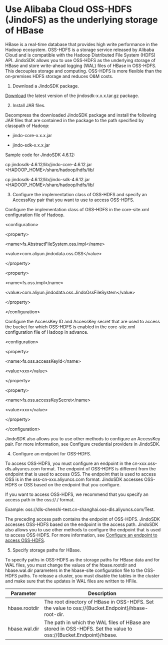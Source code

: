 # Use Alibaba Cloud OSS-HDFS (JindoFS) as the underlying storage of HBase

HBase is a real-time database that provides high write performance in the Hadoop ecosystem. OSS-HDFS is a storage service released by Alibaba Cloud and is compatible with the Hadoop Distributed File System (HDFS) API. JindoSDK allows you to use OSS-HDFS as the underlying storage of HBase and store write-ahead logging (WAL) files of HBase in OSS-HDFS. This decouples storage and computing. OSS-HDFS is more flexible than the on-premises HDFS storage and reduces O&M costs. 

1. Download a JindoSDK package.

[Download](https://github.com/aliyun/alibabacloud-jindodata/blob/latest/docs/user/en/jindosdk/jindosdk_download.md) the latest version of the jindosdk-x.x.x.tar.gz package. 

2. Install JAR files.

Decompress the downloaded JindoSDK package and install the following JAR files that are contained in the package to the path specified by classpath of Hadoop:

*   jindo-core-x.x.x.jar
    
*   jindo-sdk-x.x.x.jar
    

Sample code for JindoSDK 4.6.12:

cp jindosdk-4.6.12/lib/jindo-core-4.6.12.jar <HADOOP\_HOME>/share/hadoop/hdfs/lib/

cp jindosdk-4.6.12/lib/jindo-sdk-4.6.12.jar <HADOOP\_HOME>/share/hadoop/hdfs/lib/

3. Configure the implementation class of OSS-HDFS and specify an AccessKey pair that you want to use to access OSS-HDFS.

Configure the implementation class of OSS-HDFS in the core-site.xml configuration file of Hadoop. 

<configuration\>

<property\>

<name\>fs.AbstractFileSystem.oss.impl</name\>

<value\>com.aliyun.jindodata.oss.OSS</value\>

</property\>

<property\>

<name\>fs.oss.impl</name\>

<value\>com.aliyun.jindodata.oss.JindoOssFileSystem</value\>

</property\>

</configuration\>

Configure the AccessKey ID and AccessKey secret that are used to access the bucket for which OSS-HDFS is enabled in the core-site.xml configuration file of Hadoop in advance. 

<configuration\>

<property\>

<name\>fs.oss.accessKeyId</name\>

<value\>xxx</value\>

</property\>

<property\>

<name\>fs.oss.accessKeySecret</name\>

<value\>xxx</value\>

</property\>

</configuration\>

JindoSDK also allows you to use other methods to configure an AccessKey pair. For more information, see Configure credential providers in JindoSDK. 

4. Configure an endpoint for OSS-HDFS.

To access OSS-HDFS, you must configure an endpoint in the cn-xxx.oss-dls.aliyuncs.com format. The endpoint of OSS-HDFS is different from the endpoint that is used to access OSS. The endpoint that is used to access OSS is in the oss-cn-xxx.aliyuncs.com format. JindoSDK accesses OSS-HDFS or OSS based on the endpoint that you configure. 

If you want to access OSS-HDFS, we recommend that you specify an access path in the oss://<Bucket>.<Endpoint>/<Object> format.

Example: oss://dls-chenshi-test.cn-shanghai.oss-dls.aliyuncs.com/Test. 

The preceding access path contains the endpoint of OSS-HDFS. JindoSDK accesses OSS-HDFS based on the endpoint in the access path. JindoSDK also allows you to use other methods to configure the endpoint that is used to access OSS-HDFS. For more information, see [Configure an endpoint to access OSS-HDFS](https://github.com/aliyun/alibabacloud-jindodata/blob/master/docs/user/4.x/4.6.x/4.6.12/jindofs/configuration/jindosdk_endpoint_configuration.md). 

5. Specify storage paths for HBase.

To specify paths in OSS-HDFS as the storage paths for HBase data and for WAL files, you must change the values of the hbase.rootdir and hbase.wal.dir parameters in the hbase-site configuration file to the OSS-HDFS paths. To release a cluster, you must disable the tables in the cluster and make sure that the updates in WAL files are written to HFile. 

|  Parameter  |  Description  |
| --- | --- |
|  hbase.rootdir  |  The root directory of HBase in OSS-HDFS. Set the value to oss://{Bucket.Endpoint}/hbase-root-dir.  |
|  hbase.wal.dir  |  The path in which the WAL files of HBase are stored in OSS-HDFS. Set the value to oss://{Bucket.Endpoint}/hbase.  |